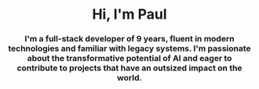 <h1 align="center">Hi, I'm Paul</h1>
<h3 align="center">I'm a full-stack developer of 9 years, fluent in modern technologies and familiar with legacy systems. I'm passionate about the transformative potential of AI and eager to contribute to projects that have an outsized impact on the world.</h3>

